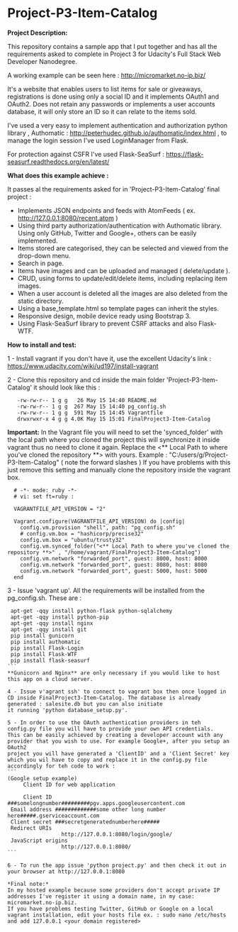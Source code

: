 # Project-P3-Item-Catalog

**Project Description:**

This repository contains a sample app that I put together and has all the requirements asked to complete
in Project 3 for Udacity's Full Stack Web Developer Nanodegree.

A working example can be seen here : http://micromarket.no-ip.biz/

It's a website that enables users to list items for sale or giveaways, registrations is done using only a
social ID and it implements OAuth1 and OAuth2. Does not retain any passwords or implements a user accounts
database, it will only store an ID so it can relate to the items sold.

I've used a very easy to implement authentication and authorization python library , Authomatic :
 http://peterhudec.github.io/authomatic/index.html
, to manage the login session I've used LoginManager from Flask.

For protection against CSFR I've used Flask-SeaSurf : https://flask-seasurf.readthedocs.org/en/latest/

**What does this example achieve :**

It passes al the requirements asked for in 'Project-P3-Item-Catalog' final project :
 - Implements JSON endpoints and feeds with AtomFeeds ( ex. http://127.0.0.1:8080/recent.atom )
 - Using third party authorization/authentication with Authomatic library. Using only GitHub, Twitter and Google+, others can be easily implemented.
 - Items stored are categorised, they can be selected and viewed from the drop-down menu.
 - Search in page.
 - Items have images and can be uploaded and managed ( delete/update ).
 - CRUD, using forms to update/edit/delete items, including replacing item images.
 - When a user account is deleted all the images are also deleted from the static directory.
 - Using a base_template.html so template pages can inherit the styles.
 - Responsive design, mobile device ready using Bootstrap 3.
 - Using Flask-SeaSurf library to prevent CSRF attacks and also Flask-WTF.

**How to install and test:**

1 - Install vagrant if you don't have it, use the excellent Udacity's link : https://www.udacity.com/wiki/ud197/install-vagrant

2 - Clone this repository and cd inside the main folder 'Project-P3-Item-Catalog' it should look like this :

 ```
    -rw-rw-r-- 1 g g   26 May 15 14:40 README.md
    -rw-rw-r-- 1 g g  267 May 15 14:40 pg_config.sh
    -rw-rw-r-- 1 g g  591 May 15 14:45 Vagrantfile
    drwxrwxr-x 4 g g 4.0K May 15 15:01 FinalProject3-Item-Catalog

 ```
 **Important:**
 In the Vagrant file you will need to set the 'synced_folder' with the local path where you cloned the project
 this will synchronize it inside vagrant thus no need to clone it again. Replace the
  <** Local Path to where you've cloned the repository **> with yours. Example : "C:/users/g/Project-P3-Item-Catalog"
 ( note the forward slashes ) If you have problems with this just remove this setting and manually clone the repository
  inside the vagrant box.
  ```
    # -*- mode: ruby -*-
    # vi: set ft=ruby :

    VAGRANTFILE_API_VERSION = "2"

    Vagrant.configure(VAGRANTFILE_API_VERSION) do |config|
      config.vm.provision "shell", path: "pg_config.sh"
      # config.vm.box = "hashicorp/precise32"
      config.vm.box = "ubuntu/trusty32"
      config.vm.synced_folder("<** Local Path to where you've cloned the repository **>" , "/home/vagrant/FinalProject3-Item-Catalog")
      config.vm.network "forwarded_port", guest: 8000, host: 8000
      config.vm.network "forwarded_port", guest: 8080, host: 8080
      config.vm.network "forwarded_port", guest: 5000, host: 5000
    end

  ```
 3 - Issue 'vagrant up'. All the requirements will be installed from the pg_config.sh. These are :
   ``````
    apt-get -qqy install python-flask python-sqlalchemy
    apt-get -qqy install python-pip
    apt-get -qqy install nginx
    apt-get -qqy install git
    pip install gunicorn
    pip install authomatic
    pip install Flask-Login
    pip install Flask-WTF
    pip install flask-seasurf
   ```
   **Gunicorn and Nginx** are only necessary if you would like to host this app on a cloud server.

 4 - Issue v'agrant ssh' to connect to vagrant box then once logged in CD inside FinalProject3-Item-Catalog. The database is already generated : salesite.db but you can also initiate
 it running 'python database_setup.py'.
 
 5 - In order to use the OAuth authentication providers in teh config.py file you will have to provide your own API credentials.
 This can be easily achieved by creating a developer account with any provider that you wish to use. For example Google+, after you setup an OAuth2
 project you will have generated a 'ClientID' and a 'Client Secret' key which you wil have to copy and replace it in the config.py file
 accordingly for teh code to work :
 ```
 (Google setup example)
        Client ID for web application
    
        Client ID ###somelongnumber#########pgv.apps.googleusercontent.com
    Email address #############some other long number here#####.gserviceaccount.com
    Client secret ###secretgeneratednumberhere#####
    Redirect URIs	
                    http://127.0.0.1:8080/login/google/
    JavaScript origins	
                    http://127.0.0.1:8080/
 ```

 6 - To run the app issue 'python project.py' and then check it out in your browser at http://127.0.0.1:8080

 *Final note:*
  In my hosted example because some providers don't accept private IP addresses I've register it using a domain name, in my case: micromarket.no-ip.biz.
  If you have problems testing Twitter, GitHub or Google on a local vagrant installation, edit your hosts file ex. : sudo nano /etc/hosts and add 127.0.0.1 <your domain registered>



 
 

